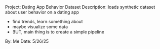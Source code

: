 Project: Dating App Behavior Dataset
Description: loads synthetic dataset about user behavior on a dating app
  - find trends, learn something about
  - maybe visualize some data
  - BUT, main thing is to create a simple pipeline

By: Me
Date: 5/26/25

